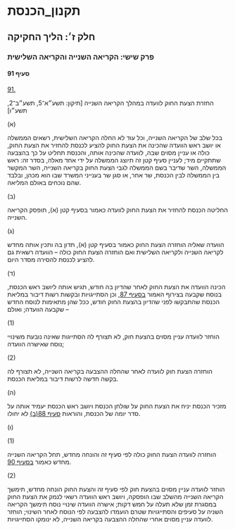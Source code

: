 # תקנון_הכנסת

## חלק ז׳: הליך החקיקה

### פרק שישי: הקריאה השנייה והקריאה השלישית

#### סעיף 91

[91.](https://he.wikisource.org/wiki/%D7%AA%D7%A7%D7%A0%D7%95%D7%9F_%D7%94%D7%9B%D7%A0%D7%A1%D7%AA#%D7%A1%D7%A2%D7%99%D7%A3_91)

החזרת הצעת החוק לוועדה במהלך הקריאה השנייה [תיקון: תשע״א־5, תשע״ב־2, תשע״ו]

(א)

בכל שלב של הקריאה השנייה, וכל עוד לא החלה הקריאה השלישית, רשאים הממשלה או יושב ראש הוועדה שהכינה את הצעת החוק להציע לכנסת להחזיר את הצעת החוק, כולה או עניין מסוים שבה, לוועדה שהכינה אותה, והכנסת תחליט על כך בהצבעה שתתקיים מיד; לעניין סעיף קטן זה תיוצג הממשלה על ידי אחד מאלה, בסדר זה: ראש הממשלה, השר שדיבר בשם הממשלה לגבי הצעת החוק בקריאה השנייה, השר המקשר בין הממשלה לבין הכנסת, שר אחר, או סגן שר בענייני המשרד שבו הוא מכהן, ובלבד שהם נוכחים באולם המליאה.

(ב)

החליטה הכנסת להחזיר את הצעת החוק לוועדה כאמור בסעיף קטן (א), תופסק הקריאה השנייה.

(ג)

הוועדה שאליה הוחזרה הצעת החוק כאמור בסעיף קטן (א), תדון בה ותכין אותה מחדש לקריאה השנייה ולקריאה השלישית ואם הוחזרה הצעת החוק כולה – הוועדה רשאית גם להציע לכנסת להסירה מסדר היום.

(ד)

הכינה הוועדה את הצעת החוק לאחר שהדיון בה חודש, תגיש אותה ליושב ראש הכנסת, בנוסח שקבעה בצירוף האמור [בסעיף 87](https://he.wikisource.org/wiki/%D7%AA%D7%A7%D7%A0%D7%95%D7%9F_%D7%94%D7%9B%D7%A0%D7%A1%D7%AA#%D7%A1%D7%A2%D7%99%D7%A3_87), וכן הסתייגויות ובקשות רשות דיבור במליאת הכנסת שהתבקשו לפני שהדיון בהצעת החוק חודש, ככל שהן מתאימות לנוסח החדש שקבעה הוועדה; ואולם –

(1)

הוחזר לוועדה עניין מסוים בהצעת חוק, לא תצורף לה הסתייגות שאינה נובעת משינויי נוסח שאישרה הוועדה;

(2)

הוחזרה הצעת חוק לוועדה לאחר שהחלה ההצבעה בקריאה השנייה, לא תצורף לה בקשה חדשה לרשות דיבור במליאת הכנסת.

(ה)

מזכיר הכנסת יניח את הצעת החוק על שולחן הכנסת ויושב ראש הכנסת יעמיד אותה על סדר יומה של הכנסת, והוראות [סעיף 88(ב)](https://he.wikisource.org/wiki/%D7%AA%D7%A7%D7%A0%D7%95%D7%9F_%D7%94%D7%9B%D7%A0%D7%A1%D7%AA#%D7%A1%D7%A2%D7%99%D7%A3_88) לא יחולו.

(ו)

(1)

הוחזרה לוועדה הצעת החוק כולה לפי סעיף זה והונחה מחדש, תחל הקריאה השנייה מחדש כאמור [בסעיף 90](https://he.wikisource.org/wiki/%D7%AA%D7%A7%D7%A0%D7%95%D7%9F_%D7%94%D7%9B%D7%A0%D7%A1%D7%AA#%D7%A1%D7%A2%D7%99%D7%A3_90).

(2)

הוחזר לוועדה עניין מסוים בהצעת חוק לפי סעיף זה והצעת החוק הונחה מחדש, תימשך הקריאה השנייה מהשלב שבו הופסקה, ויושב ראש הוועדה רשאי לנמק את הצעת החוק במסגרת זמן שלא תעלה על חמש דקות; אישרה הוועדה שינויי נוסח תימשך הקריאה השניה על סעיפים והסתייגויות שטרם הועמדו להצבעה לפי הנוסח לאחר השינוי; הוחזר לוועדה עניין מסוים אחרי שהחלה ההצבעה בקריאה השנייה, לא ינומקו הסתייגויות.